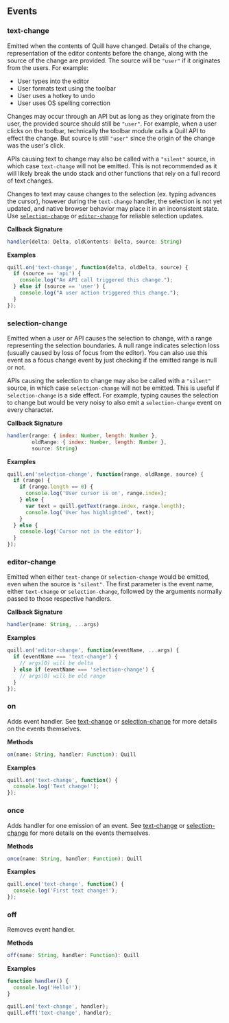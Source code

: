## Events

### text-change

Emitted when the contents of Quill have changed. Details of the change, representation of the editor contents before the change, along with the source of the change are provided. The source will be `"user"` if it originates from the users. For example:

- User types into the editor
- User formats text using the toolbar
- User uses a hotkey to undo
- User uses OS spelling correction

Changes may occur through an API but as long as they originate from the user, the provided source should still be `"user"`. For example, when a user clicks on the toolbar, technically the toolbar module calls a Quill API to effect the change. But source is still `"user"` since the origin of the change was the user's click.

APIs causing text to change may also be called with a `"silent"` source, in which case `text-change` will not be emitted. This is not recommended as it will likely break the undo stack and other functions that rely on a full record of text changes.

Changes to text may cause changes to the selection (ex. typing advances the cursor), however during the `text-change` handler, the selection is not yet updated, and native browser behavior may place it in an inconsistent state. Use [`selection-change`](#selection-change) or [`editor-change`](#editor-change) for reliable selection updates.

**Callback Signature**

```javascript
handler(delta: Delta, oldContents: Delta, source: String)
```

**Examples**

```javascript
quill.on('text-change', function(delta, oldDelta, source) {
  if (source == 'api') {
    console.log("An API call triggered this change.");
  } else if (source == 'user') {
    console.log("A user action triggered this change.");
  }
});
```

### selection-change

Emitted when a user or API causes the selection to change, with a range representing the selection boundaries. A null range indicates selection loss (usually caused by loss of focus from the editor). You can also use this event as a focus change event by just checking if the emitted range is null or not.

APIs causing the selection to change may also be called with a `"silent"` source, in which case `selection-change` will not be emitted. This is useful if `selection-change` is a side effect. For example, typing causes the selection to change but would be very noisy to also emit a `selection-change` event on every character.

**Callback Signature**

```javascript
handler(range: { index: Number, length: Number },
        oldRange: { index: Number, length: Number },
        source: String)
```

**Examples**

```javascript
quill.on('selection-change', function(range, oldRange, source) {
  if (range) {
    if (range.length == 0) {
      console.log('User cursor is on', range.index);
    } else {
      var text = quill.getText(range.index, range.length);
      console.log('User has highlighted', text);
    }
  } else {
    console.log('Cursor not in the editor');
  }
});
```

### editor-change

Emitted when either `text-change` or `selection-change` would be emitted, even when the source is `"silent"`. The first parameter is the event name, either `text-change` or `selection-change`, followed by the arguments normally passed to those respective handlers.

**Callback Signature**

```javascript
handler(name: String, ...args)
```

**Examples**

```javascript
quill.on('editor-change', function(eventName, ...args) {
  if (eventName === 'text-change') {
    // args[0] will be delta
  } else if (eventName === 'selection-change') {
    // args[0] will be old range
  }
});
```

### on

Adds event handler. See [text-change](#text-change) or [selection-change](#selection-change) for more details on the events themselves.

**Methods**

```javascript
on(name: String, handler: Function): Quill
```

**Examples**

```javascript
quill.on('text-change', function() {
  console.log('Text change!');
});
```

### once

Adds handler for one emission of an event. See [text-change](#text-change) or [selection-change](#selection-change) for more details on the events themselves.


**Methods**

```javascript
once(name: String, handler: Function): Quill
```

**Examples**

```javascript
quill.once('text-change', function() {
  console.log('First text change!');
});
```

### off

Removes event handler.

**Methods**

```javascript
off(name: String, handler: Function): Quill
```

**Examples**

```javascript
function handler() {
  console.log('Hello!');
}

quill.on('text-change', handler);
quill.off('text-change', handler);
```
